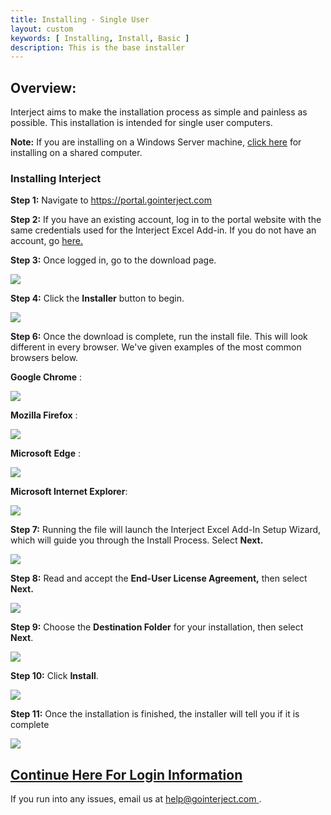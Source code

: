 ```yaml
---
title: Installing - Single User
layout: custom
keywords: [ Installing, Install, Basic ]
description: This is the base installer
---
```


##  **Overview:**

Interject aims to make the installation process as simple and painless as possible. This installation is intended for single user computers. 

**Note:** If you are installing on a Windows Server machine, [click here](/wAbout/SharedComputer.html) for installing on a shared computer.

###  Installing Interject 

**Step 1:** Navigate to  <a target="blank" href="https://portal.gointerject.com/login.html">https://portal.gointerject.com</a>

**Step 2:** If you have an existing account, log in to the portal website with the same credentials used for the Interject Excel Add-in. If you do not have an account, go [ here. ](https://portal.gointerject.com/invite.html?mode=create)

**Step 3:** Once logged in, go to the download page. 

![](/images/SingleUser/02.jpg)
<br>

**Step 4:** Click the **Installer** button to begin. 

![](/images/SingleUser/03.png)
<br>

**Step 6:** Once the download is complete, run the install file. This will look different in every browser. We've given examples of the most common browsers below. 

**Google Chrome** : 

![](/images/SingleUser/04.png)
<br>

**Mozilla Firefox** : 

![](/images/SingleUser/05.png)
<br>

**Microsoft** **Edge** : 

![](/images/SingleUser/07.PNG)
<br>
  
**Microsoft Internet Explorer**: 

![](/images/SingleUser/08.png)
<br>

**Step 7:** Running the file will launch the Interject Excel Add-In Setup Wizard, which will guide you through the Install Process. Select **Next.**

![](/images/SingleUser/09.png)
<br>

**Step 8:** Read and accept the **End-User License Agreement,** then select **Next.**

![](/images/SingleUser/10.png)
<br>

**Step 9:** Choose the **Destination Folder** for your installation, then select **Next**. 

![](/images/SingleUser/11.png)
<br>

**Step 10:** Click **Install**. 

![](/images/SingleUser/12.png)
<br>

**Step 11:** Once the installation is finished, the installer will tell you if it is complete 

![](/images/SingleUser/13.jpg)

<a href="https://docs.gointerject.com/wAbout/Logging-In.html#before-using-interject-heres-how-to-login"><h2>Continue Here For Login Information</h2></a>

If you run into any issues, email us at [ help@gointerject.com ](mailto:help@gointerject.com). 
